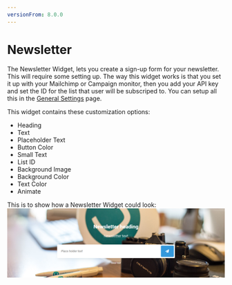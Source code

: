 ```yaml
---
versionFrom: 8.0.0
---
```


# Newsletter

The Newsletter Widget, lets you create a sign-up form for your newsletter. This will require some setting up.
The way this widget works is that you set it up with your Mailchimp or Campaign monitor, then you add your API key and set the ID for the list that user will be subscriped to.
You can setup all this in the [General Settings](../../Settings/General-Settings/index.md#newsletter) page.

This widget contains these customization options:

- Heading
- Text
- Placeholder Text
- Button Color
- Small Text
- List ID
- Background Image
- Background Color
- Text Color
- Animate

This is to show how a Newsletter Widget could look:
![movePage.jpg](images/news-letter-signup.png)

